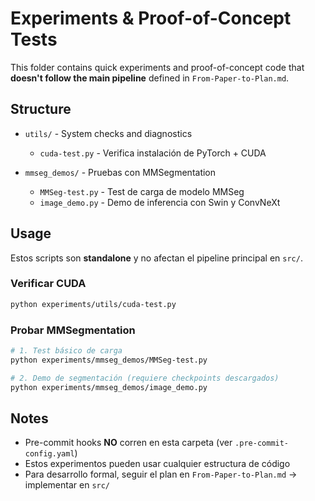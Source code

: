 # Experiments & Proof-of-Concept Tests

This folder contains quick experiments and proof-of-concept code that **doesn't follow the main pipeline** defined in `From-Paper-to-Plan.md`.

## Structure

- `utils/` - System checks and diagnostics
  - `cuda-test.py` - Verifica instalación de PyTorch + CUDA
  
- `mmseg_demos/` - Pruebas con MMSegmentation
  - `MMSeg-test.py` - Test de carga de modelo MMSeg
  - `image_demo.py` - Demo de inferencia con Swin y ConvNeXt

## Usage

Estos scripts son **standalone** y no afectan el pipeline principal en `src/`.

### Verificar CUDA
```bash
python experiments/utils/cuda-test.py
```

### Probar MMSegmentation
```bash
# 1. Test básico de carga
python experiments/mmseg_demos/MMSeg-test.py

# 2. Demo de segmentación (requiere checkpoints descargados)
python experiments/mmseg_demos/image_demo.py
```

## Notes

- Pre-commit hooks **NO** corren en esta carpeta (ver `.pre-commit-config.yaml`)
- Estos experimentos pueden usar cualquier estructura de código
- Para desarrollo formal, seguir el plan en `From-Paper-to-Plan.md` → implementar en `src/`